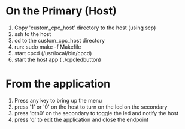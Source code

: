 # On the Primary (Host)
1. Copy 'custom_cpc_host' directory to the host (using scp)
2. ssh to the host
3. cd to the custom_cpc_host directory
4. run: sudo make -f Makefile 
5. start cpcd (/usr/local/bin/cpcd)
6. start the host app ( ./cpcledbutton)

# From the application
1. Press any key to bring up the menu
2. press '1' or '0' on the host to turn on the led on the secondary
3. press 'btn0' on the secondary to toggle the led and notify the host
4. press 'q' to exit the application and close the endpoint